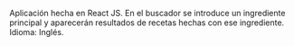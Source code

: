Aplicación hecha en React JS. En el buscador se introduce un ingrediente principal y aparecerán resultados de recetas hechas con ese ingrediente.
Idioma: Inglés.
